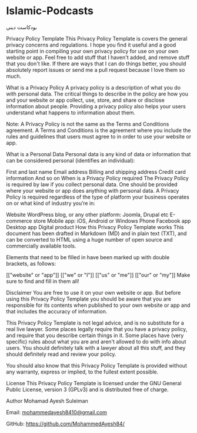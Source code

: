 # Islamic-Podcasts

بودكاست ديني

Privacy Policy Template This Privacy Policy Template is covers the general privacy concerns and regulations. I hope you find it useful and a good starting point in compiling your own privacy policy for use on your own website or app. Feel free to add stuff that I haven't added, and remove stuff that you don't like. If there are ways that I can do things better, you should absolutely report issues or send me a pull request because I love them so much.

What is a Privacy Policy A privacy policy is a description of what you do with personal data. The critical things to describe in the policy are how you and your website or app collect, use, store, and share or disclose information about people. Providing a privacy policy also helps your users understand what happens to information about them.

Note: A Privacy Policy is not the same as the Terms and Conditions agreement. A Terms and Conditions is the agreement where you include the rules and guidelines that users must agree to in order to use your website or app.

What is a Personal Data Personal data is any kind of data or information that can be considered personal (identifies an individual):

First and last name Email address Billing and shipping address Credit card information And so on When is a Privacy Policy required The Privacy Policy is required by law if you collect personal data. One should be provided where your website or app does anything with personal data. A Privacy Policy is required regardless of the type of platform your business operates on or what kind of industry you’re in:

Website WordPress blog, or any other platform: Joomla, Drupal etc E-commerce store Mobile app: iOS, Android or Windows Phone Facebook app Desktop app Digital product How this Privacy Policy Template works This document has been drafted in Markdown (MD) and in plain text (TXT), and can be converted to HTML using a huge number of open source and commercially available tools.

Elements that need to be filled in have been marked up with double brackets, as follows:

[["website" or "app"]] [["we" or "I"]] [["us" or "me"]] [["our" or "my"]] Make sure to find and fill in them all!

Disclaimer You are free to use it on your own website or app. But before using this Privacy Policy Template you should be aware that you are responsible for its contents when published to your own website or app and that includes the accuracy of information.

This Privacy Policy Template is not legal advice, and is no substitute for a real live lawyer. Some places legally require that you have a privacy policy, and require that you describe certain things in it. Some places have (very specific) rules about what you are and aren't allowed to do with info about users. You should definitely talk with a lawyer about all this stuff, and they should definitely read and review your policy.

You should also know that this Privacy Policy Template is provided without any warranty, express or implied, to the fullest extent possible.

License This Privacy Policy Template is licensed under the GNU General Public License, version 3 (GPLv3) and is distributed free of charge.

Author Mohamad Ayesh Suleiman

Email: mohammedayesh8410@gmail.com

GitHub: https://github.com/MohammedAyesh84/

